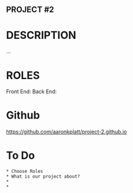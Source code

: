 ## PROJECT #2

# DESCRIPTION
...

# ROLES
Front End:
Back End:

# Github 
https://github.com/aaronkplatt/project-2.github.io

# To Do
    * Choose Roles
    * What is our project about?
    * 
    * 